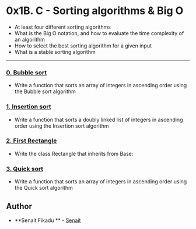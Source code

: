 # 0x1B. C - Sorting algorithms & Big O

- At least four different sorting algorithms
- What is the Big O notation, and how to evaluate the time complexity of an algorithm
- How to select the best sorting algorithm for a given input
- What is a stable sorting algorithm

---

### [0. Bubble sort](0-bubble_sort.c)

- Write a function that sorts an array of integers in ascending order using the Bubble sort algorithm

### [1. Insertion sort](1-insertion_sort_list.c)

- Write a function that sorts a doubly linked list of integers in ascending order using the Insertion sort algorithm

### [2. First Rectangle](./models/rectangle.py)

- Write the class Rectangle that inherits from Base:

### [3. Quick sort](3-quick_sort.c)

- Write a function that sorts an array of integers in ascending order using the Quick sort algorithm

## Author

- **Senait Fikadu ** - [Senait](https://github.com/senaitfikadu)
